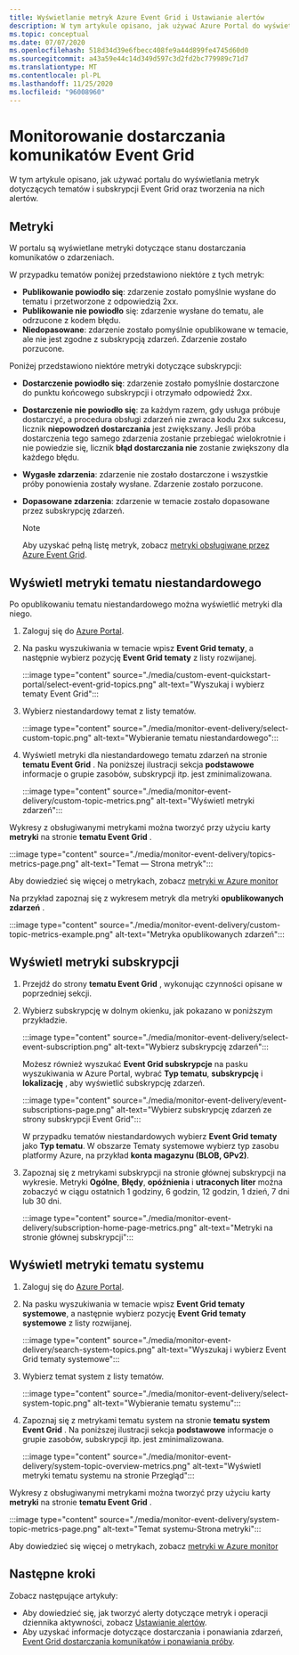 ```yaml
---
title: Wyświetlanie metryk Azure Event Grid i Ustawianie alertów
description: W tym artykule opisano, jak używać Azure Portal do wyświetlania metryk dotyczących Azure Event Grid tematów i subskrypcji, a następnie tworzyć na nich alerty.
ms.topic: conceptual
ms.date: 07/07/2020
ms.openlocfilehash: 518d34d39e6fbecc408fe9a44d899fe4745d60d0
ms.sourcegitcommit: a43a59e44c14d349d597c3d2fd2bc779989c71d7
ms.translationtype: MT
ms.contentlocale: pl-PL
ms.lasthandoff: 11/25/2020
ms.locfileid: "96008960"
---
```

# <a name="monitor-event-grid-message-delivery"></a>Monitorowanie dostarczania komunikatów Event Grid 
W tym artykule opisano, jak używać portalu do wyświetlania metryk dotyczących tematów i subskrypcji Event Grid oraz tworzenia na nich alertów. 

## <a name="metrics"></a>Metryki

W portalu są wyświetlane metryki dotyczące stanu dostarczania komunikatów o zdarzeniach.

W przypadku tematów poniżej przedstawiono niektóre z tych metryk:

* **Publikowanie powiodło się**: zdarzenie zostało pomyślnie wysłane do tematu i przetworzone z odpowiedzią 2xx.
* **Publikowanie nie powiodło** się: zdarzenie wysłane do tematu, ale odrzucone z kodem błędu.
* **Niedopasowane**: zdarzenie zostało pomyślnie opublikowane w temacie, ale nie jest zgodne z subskrypcją zdarzeń. Zdarzenie zostało porzucone.

Poniżej przedstawiono niektóre metryki dotyczące subskrypcji:

* **Dostarczenie powiodło się**: zdarzenie zostało pomyślnie dostarczone do punktu końcowego subskrypcji i otrzymało odpowiedź 2xx.
* **Dostarczenie nie powiodło się**: za każdym razem, gdy usługa próbuje dostarczyć, a procedura obsługi zdarzeń nie zwraca kodu 2xx sukcesu, licznik **niepowodzeń dostarczania** jest zwiększany. Jeśli próba dostarczenia tego samego zdarzenia zostanie przebiegać wielokrotnie i nie powiedzie się, licznik **błąd dostarczania nie** zostanie zwiększony dla każdego błędu.
* **Wygasłe zdarzenia**: zdarzenie nie zostało dostarczone i wszystkie próby ponowienia zostały wysłane. Zdarzenie zostało porzucone.
* **Dopasowane zdarzenia**: zdarzenie w temacie zostało dopasowane przez subskrypcję zdarzeń.

    > [!NOTE]
    > Aby uzyskać pełną listę metryk, zobacz [metryki obsługiwane przez Azure Event Grid](metrics.md).

## <a name="view-custom-topic-metrics"></a>Wyświetl metryki tematu niestandardowego

Po opublikowaniu tematu niestandardowego można wyświetlić metryki dla niego. 

1. Zaloguj się do [Azure Portal](https://portal.azure.com/).
2. Na pasku wyszukiwania w temacie wpisz **Event Grid tematy**, a następnie wybierz pozycję **Event Grid tematy** z listy rozwijanej. 

    :::image type="content" source="./media/custom-event-quickstart-portal/select-event-grid-topics.png" alt-text="Wyszukaj i wybierz tematy Event Grid":::
3. Wybierz niestandardowy temat z listy tematów. 

    :::image type="content" source="./media/monitor-event-delivery/select-custom-topic.png" alt-text="Wybieranie tematu niestandardowego":::
4. Wyświetl metryki dla niestandardowego tematu zdarzeń na stronie **tematu Event Grid** . Na poniższej ilustracji sekcja **podstawowe** informacje o grupie zasobów, subskrypcji itp. jest zminimalizowana. 

    :::image type="content" source="./media/monitor-event-delivery/custom-topic-metrics.png" alt-text="Wyświetl metryki zdarzeń":::

Wykresy z obsługiwanymi metrykami można tworzyć przy użyciu karty **metryki** na stronie **tematu Event Grid** .

:::image type="content" source="./media/monitor-event-delivery/topics-metrics-page.png" alt-text="Temat — Strona metryk":::

Aby dowiedzieć się więcej o metrykach, zobacz [metryki w Azure monitor](../azure-monitor/platform/data-platform-metrics.md)

Na przykład zapoznaj się z wykresem metryk dla metryki **opublikowanych zdarzeń** .

:::image type="content" source="./media/monitor-event-delivery/custom-topic-metrics-example.png" alt-text="Metryka opublikowanych zdarzeń":::


## <a name="view-subscription-metrics"></a>Wyświetl metryki subskrypcji
1. Przejdź do strony **tematu Event Grid** , wykonując czynności opisane w poprzedniej sekcji. 
2. Wybierz subskrypcję w dolnym okienku, jak pokazano w poniższym przykładzie. 

    :::image type="content" source="./media/monitor-event-delivery/select-event-subscription.png" alt-text="Wybierz subskrypcję zdarzeń":::    

    Możesz również wyszukać **Event Grid subskrypcje** na pasku wyszukiwania w Azure Portal, wybrać **Typ tematu**, **subskrypcję** i **lokalizację** , aby wyświetlić subskrypcję zdarzeń. 

    :::image type="content" source="./media/monitor-event-delivery/event-subscriptions-page.png" alt-text="Wybierz subskrypcję zdarzeń ze strony subskrypcji Event Grid":::        

    W przypadku tematów niestandardowych wybierz **Event Grid tematy** jako **Typ tematu**. W obszarze Tematy systemowe wybierz typ zasobu platformy Azure, na przykład **konta magazynu (BLOB, GPv2)**. 
3. Zapoznaj się z metrykami subskrypcji na stronie głównej subskrypcji na wykresie. Metryki **Ogólne**, **Błędy**, **opóźnienia** i **utraconych liter** można zobaczyć w ciągu ostatnich 1 godziny, 6 godzin, 12 godzin, 1 dzień, 7 dni lub 30 dni. 

    :::image type="content" source="./media/monitor-event-delivery/subscription-home-page-metrics.png" alt-text="Metryki na stronie głównej subskrypcji":::    

## <a name="view-system-topic-metrics"></a>Wyświetl metryki tematu systemu

1. Zaloguj się do [Azure Portal](https://portal.azure.com/).
2. Na pasku wyszukiwania w temacie wpisz **Event Grid tematy systemowe**, a następnie wybierz pozycję **Event Grid tematy systemowe** z listy rozwijanej. 

    :::image type="content" source="./media/monitor-event-delivery/search-system-topics.png" alt-text="Wyszukaj i wybierz Event Grid tematy systemowe":::
3. Wybierz temat system z listy tematów. 

    :::image type="content" source="./media/monitor-event-delivery/select-system-topic.png" alt-text="Wybieranie tematu systemu":::
4. Zapoznaj się z metrykami tematu system na stronie **tematu system Event Grid** . Na poniższej ilustracji sekcja **podstawowe** informacje o grupie zasobów, subskrypcji itp. jest zminimalizowana. 

    :::image type="content" source="./media/monitor-event-delivery/system-topic-overview-metrics.png" alt-text="Wyświetl metryki tematu systemu na stronie Przegląd":::

Wykresy z obsługiwanymi metrykami można tworzyć przy użyciu karty **metryki** na stronie **tematu Event Grid** .

:::image type="content" source="./media/monitor-event-delivery/system-topic-metrics-page.png" alt-text="Temat systemu-Strona metryki":::

Aby dowiedzieć się więcej o metrykach, zobacz [metryki w Azure monitor](../azure-monitor/platform/data-platform-metrics.md)


## <a name="next-steps"></a>Następne kroki
Zobacz następujące artykuły:

- Aby dowiedzieć się, jak tworzyć alerty dotyczące metryk i operacji dziennika aktywności, zobacz [Ustawianie alertów](set-alerts.md).
- Aby uzyskać informacje dotyczące dostarczania i ponawiania zdarzeń, [Event Grid dostarczania komunikatów i ponawiania próby](delivery-and-retry.md).
